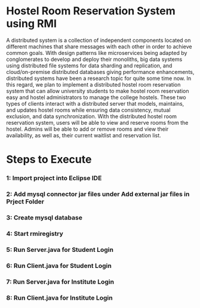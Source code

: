 # Hostel Room Reservation System using RMI

A distributed system is a collection of independent components located on
different machines that share messages with each other in order to achieve
common goals. With design patterns like microservices being adapted by
conglomerates to develop and deploy their monoliths, big data systems using
distributed file systems for data sharding and replication, and cloud/on-premise
distributed databases giving performance enhancements, distributed systems have
been a research topic for quite some time now. In this regard, we plan to
implement a distributed hostel room reservation system that can allow university
students to make hostel room reservation easy and hostel administrators to manage
the college hostels. These two types of clients interact with a distributed server that
models, maintains, and updates hostel rooms while ensuring data consistency,
mutual exclusion, and data synchronization. With the distributed hostel room
reservation system, users will be able to view and reserve rooms from the hostel.
Admins will be able to add or remove rooms and view their availability, as well as,
their current waitlist and reservation list.

# Steps to Execute
### 1: Import project into Eclipse IDE
### 2: Add mysql connector jar files under Add external jar files in Prject Folder
### 3: Create mysql database 
### 4: Start rmiregistry
### 5: Run Server.java for Student Login
### 6: Run Client.java for Student Login
### 7: Run Server.java for Institute Login
### 8: Run Client.java for Institute Login


